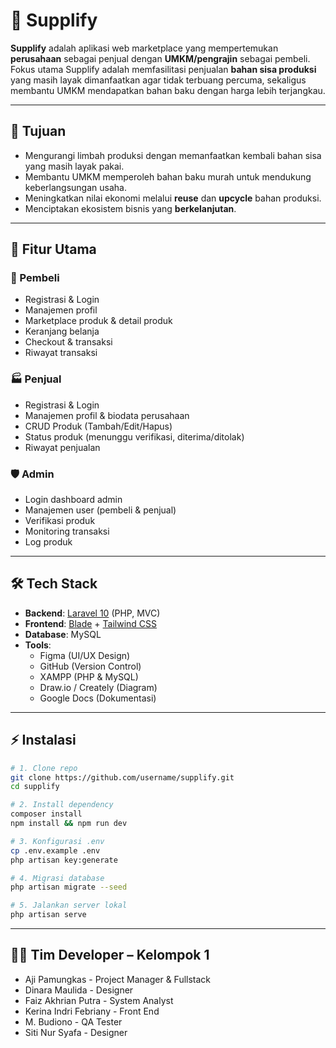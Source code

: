 # 🌱 Supplify

**Supplify** adalah aplikasi web marketplace yang mempertemukan **perusahaan** sebagai penjual dengan **UMKM/pengrajin** sebagai pembeli.  
Fokus utama Supplify adalah memfasilitasi penjualan **bahan sisa produksi** yang masih layak dimanfaatkan agar tidak terbuang percuma, sekaligus membantu UMKM mendapatkan bahan baku dengan harga lebih terjangkau.  

---

## 🎯 Tujuan
- Mengurangi limbah produksi dengan memanfaatkan kembali bahan sisa yang masih layak pakai.  
- Membantu UMKM memperoleh bahan baku murah untuk mendukung keberlangsungan usaha.  
- Meningkatkan nilai ekonomi melalui **reuse** dan **upcycle** bahan produksi.  
- Menciptakan ekosistem bisnis yang **berkelanjutan**.  

---

## 🚀 Fitur Utama

### 👥 Pembeli
- Registrasi & Login  
- Manajemen profil  
- Marketplace produk & detail produk  
- Keranjang belanja  
- Checkout & transaksi  
- Riwayat transaksi  

### 🏭 Penjual
- Registrasi & Login  
- Manajemen profil & biodata perusahaan  
- CRUD Produk (Tambah/Edit/Hapus)  
- Status produk (menunggu verifikasi, diterima/ditolak)  
- Riwayat penjualan  

### 🛡️ Admin
- Login dashboard admin  
- Manajemen user (pembeli & penjual)  
- Verifikasi produk  
- Monitoring transaksi  
- Log produk  

---

## 🛠️ Tech Stack
- **Backend**: [Laravel 10](https://laravel.com/) (PHP, MVC)  
- **Frontend**: [Blade](https://laravel.com/docs/blade) + [Tailwind CSS](https://tailwindcss.com/)  
- **Database**: MySQL  
- **Tools**:  
  - Figma (UI/UX Design)  
  - GitHub (Version Control)  
  - XAMPP (PHP & MySQL)  
  - Draw.io / Creately (Diagram)  
  - Google Docs (Dokumentasi)  

---

## ⚡ Instalasi
```bash
# 1. Clone repo
git clone https://github.com/username/supplify.git
cd supplify

# 2. Install dependency
composer install
npm install && npm run dev

# 3. Konfigurasi .env
cp .env.example .env
php artisan key:generate

# 4. Migrasi database
php artisan migrate --seed

# 5. Jalankan server lokal
php artisan serve
```
---

## 👨‍💻 Tim Developer – Kelompok 1
- Aji Pamungkas       - Project Manager & Fullstack
- Dinara Maulida      - Designer
- Faiz Akhrian Putra  - System Analyst
- Kerina Indri Febriany - Front End
- M. Budiono          - QA Tester
- Siti Nur Syafa      - Designer
